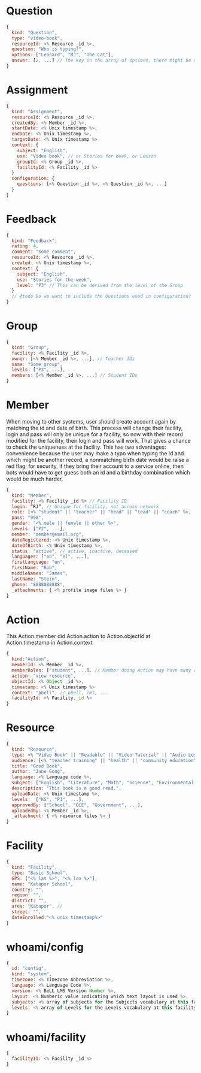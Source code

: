 # Question

```js
{
  kind: "Question",
  type: "video-book",
  resourceId: <% Resource _id %>,
  question: "Who is typing?",
  options: ["Leonard", "RJ", "The Cat"],
  answer: [2, ...] // The key in the array of options, there might be many answers
}
```

# Assignment

```js
{
  kind: "Assignment",
  resourceId: <% Resource _id %>,
  createdBy: <% Member _id %>, 
  startDate: <% Unix timestamp %>,
  endDate: <% Unix timestamp %>,
  targetDate: <% Unix timestamp %>
  context: {
    subject: "English",
    use: "Video book", // or Stories for Week, or Lesson
    groupId: <% Group _id %>,
    facilityId: <% Facility _id %>
  }
  configuration: {
    questions: [<% Question _id %>, <% Question _id %>, ...]
  }
}
```

# Feedback

```js
{
  kind: "Feedback",
  rating: 4,
  comment: "Some comment",
  resourceId: <% Resource _id %>,
  created: <% Unix timestamp %>,
  context: {
    subject: "English",
    use: "Stories for the week",
    level: "P3" // This can be derived from the level of the Group
  }
  // @todo Do we want to include the Questions used in configuration?
}
```

# Group

```js
{
  kind: "Group",
  facility: <% Facility _id %>,
  owner: [<% Member _id %>, ...], // Teacher IDs
  name: "Some group",
  levels: ["P3", ...],
  members: [<% Member _id %>, ...] // Student IDs
}
```

# Member

When moving to other systems, user should create account again by matching the id and date of birth. This process will change their facility, login and pass will only be unique for a facility, so now with their record modified for the facility, their login and pass will work. That gives a chance to check the uniqueness at the facility.  This has two advantages: convenience because the user may make a typo when typing the id and which might be another record, a nonmatching birth date would be raise a red flag; for security, if they bring their account to a service online, then bots would have to get guess both an id and a birthday combination which would be much harder. 

```js
{
  kind: "Member",
  facility: <% Facility _id %> // Facility ID
  login: “RJ”, // Unique for facility, not across network
  role: [<% "student" || "teacher" || "head" || "lead" || "coach" %>,  ... ],
  pass: "998",
  gender: "<% male || female || other %>",
  levels: ["P2", ...],
  member: "member@email.org",
  dateRegistered: <% Unix timestamp %>,
  dateOfBirth: <% Unix timestamp %>,
  status: "active", // active, inactive, deceased  
  languages: ["en", "el", ...],
  firstLanguage: "en",
  firstName: "Bob",
  middleNames: "James",
  lastName: "Stein",
  phone: "8888888888",
  _attachments: { <% profile image files %> }
}
```

# Action

This Action.member did Action.action to Action.objectId at Action.timestamp in Action.context

```js
{
  kind:"Action",
  memberId: <% Member _id %>,
  memberRoles: ["student", ...], // Member doing Action may have many roles
  action: "view resource",
  objectId: <% Object _id %>, 
  timestamp: <% Unix timestamp %>
  context: "pbell", // pbell, lms, ...
  facilityId: <% Facility._id %>
}

```

# Resource 

```js
{
  kind: "Resource",
  type: <% "Video Book" || "Readable" || "Video Tutorial" || "Audio Lesson" %>,
  audience: [<% "teacher training" || "health" || "community education" || "formal education" %>, ...],
  title: "Good Book",
  author: "Jane Gong", 
  language: <% Language code %>,
  subject: ["English", "Literature", "Math", "Science", "Environmental Studies", ...],
  description: "This book is a good read.",
  uploadDate: <% Unix timestamp %>,
  levels:  ["KG", "P1", ...],
  approvedBy: ["School", "OLE", "Government", ...],
  uploadedBy: <% Member _id %>, 
  _attachment: { <% resource files %> }
}
```

# Facility

```js
{
  kind: "Facility",
  type: "Basic School",
  GPS: ["<% lat %>", "<% lon %>"],
  name: "Katapor School",
  country: "",
  region: "",
  district: "",
  area: "Katapor", // 
  street: "",
  dateEnrolled:"<% unix timestamp%>"
}

```

# whoami/config
```js
{
  id: "config",
  kind: "system",
  timezone: <% Timezone Abbreviation %>,
  language: <% Language Code %>,
  version: <% BeLL LMS Version Number %>,
  layout: <% Numberic value indicating which text layout is used %>,
  subjects: <% array of subjects for the Subjects vocabulary at this facility %>,
  levels: <% array of Levels for the Levels vocabulary at this facility %>
}
```

# whoami/facility
```js
{
  facilityId: <% Facility _id %>
}
```
